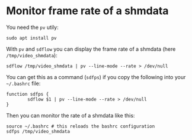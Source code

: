 # Monitor frame rate of a shmdata

You need the `pv` utily:
```
sudo apt install pv
```

With `pv` and `sdflow` you can display the frame rate of a shmdata (here `/tmp/video_shmdata`):
```
sdflow /tmp/video_shmdata | pv --line-mode --rate > /dev/null
```

You can get this as a command (`sdfps`) if you copy the following into your `~/.bashrc` file:
```
function sdfps {
        sdflow $1 | pv --line-mode --rate > /dev/null
}
```

Then you can monitor the rate of a shmdata like this:
```
source ~/.bashrc # this reloads the bashrc configuration
sdfps /tmp/video_shmdata
```

